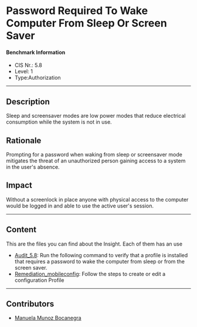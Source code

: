 # Password Required To Wake Computer From Sleep Or Screen Saver
#### Benchmark Information
- CIS Nr.: 5.8
- Level: 1
- Type:Authorization
------------------------
## Description

Sleep and screensaver modes are low power modes that reduce electrical consumption while the system is not in use.

## Rationale

Prompting for a password when waking from sleep or screensaver mode mitigates the threat of an unauthorized person gaining access to a system in the user's absence.

## Impact

Without a screenlock in place anyone with physical access to the computer would be logged in and able to use the active user's session.

---
## Content
This are the files you can find about the Insight. Each of them has an use 
* [Audit_5.8](https://github.com/apfelwerk/JamfProtectInsights/blob/main/AuthorizationType/CIS_5.8_Password%20Required%20To%20Wake%20Computer%20From%20Sleep%20Or%20Screen%20Saver/Audit_5.8.sh): Run the following command to verify that a profile is installed that requires a password to wake the computer from sleep or from the screen saver.
* [Remediation_mobileconfig](https://github.com/apfelwerk/JamfProtectInsights/blob/main/AuthorizationType/CIS_5.8_Password%20Required%20To%20Wake%20Computer%20From%20Sleep%20Or%20Screen%20Saver/Remediation_mobileconfig.md): Follow the steps to create or edit a configuration Profile
------------------------------------------------------------------------------------------------------------------------------------------------------------------------------------------------------------------------------------------------------------------------------------------------------------------------------
## Contributors
* [Manuela Munoz Bocanegra](https://github.com/manuelamunoz)


